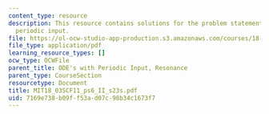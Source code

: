 ```yaml
---
content_type: resource
description: This resource contains solutions for the problem statements related to
  periodic input.
file: https://ol-ocw-studio-app-production.s3.amazonaws.com/courses/18-03sc-differential-equations-fall-2011/7169e738b09ff53ad07c98b34c1673f7_MIT18_03SCF11_ps6_II_s23s.pdf
file_type: application/pdf
learning_resource_types: []
ocw_type: OCWFile
parent_title: ODE's with Periodic Input, Resonance
parent_type: CourseSection
resourcetype: Document
title: MIT18_03SCF11_ps6_II_s23s.pdf
uid: 7169e738-b09f-f53a-d07c-98b34c1673f7
---
```


